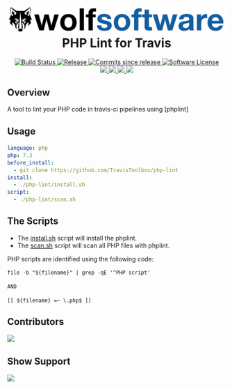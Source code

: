 <h1 align="center">
	<a href="https://github.com/WolfSoftware">
		<img src="https://raw.githubusercontent.com/WolfSoftware/branding/master/images/general/banners/64/black-and-white.png" alt="Wolf Software Logo" />
	</a>
	<br>
	PHP Lint for Travis
</h1>


<p align="center">
	<a href="https://travis-ci.com/TravisToolbox/php-lint">
		<img src="https://img.shields.io/travis/com/TravisToolbox/php-lint/master?style=for-the-badge&logo=travis" alt="Build Status">
	</a>
	<a href="https://github.com/TravisToolbox/php-lint/releases/latest">
		<img src="https://img.shields.io/github/v/release/TravisToolbox/php-lint?color=blue&style=for-the-badge&logo=github&logoColor=white&label=Latest%20Release" alt="Release">
	</a>
	<a href="https://github.com/TravisToolbox/php-lint/releases/latest">
		<img src="https://img.shields.io/github/commits-since/TravisToolbox/php-lint/latest.svg?color=blue&style=for-the-badge&logo=github&logoColor=white" alt="Commits since release">
	</a>
	<a href="LICENSE.md">
		<img src="https://img.shields.io/badge/license-MIT-blue?style=for-the-badge&logo=read-the-docs&logoColor=white" alt="Software License">
	</a>
	<br>
	<a href=".github/CODE_OF_CONDUCT.md">
		<img src="https://img.shields.io/badge/Code%20of%20Conduct-blue?style=for-the-badge&logo=read-the-docs&logoColor=white" />
	</a>
	<a href=".github/CONTRIBUTING.md">
		<img src="https://img.shields.io/badge/Contributing-blue?style=for-the-badge&logo=read-the-docs&logoColor=white" />
	</a>
	<a href=".github/SECURITY.md">
		<img src="https://img.shields.io/badge/Report%20Security%20Concern-blue?style=for-the-badge&logo=read-the-docs&logoColor=white" />
	</a>
	<a href=".github/SUPPORT.md">
		<img src="https://img.shields.io/badge/Get%20Support-blue?style=for-the-badge&logo=read-the-docs&logoColor=white" />
	</a>
</p>

## Overview

A tool to lint your PHP code in travis-ci pipelines using [phplint]

## Usage

```yml
language: php
php: 7.3
before_install:
  - git clone https://github.com/TravisToolbox/php-lint
install:
  - ./php-lint/install.sh
script:
  - ./php-lint/scan.sh
```

## The Scripts

- The [install.sh](install.sh) script will install the phplint.
- The [scan.sh](scan.sh) script will scan all PHP files with phplint.

PHP scripts are identified using the following code:

```shell
file -b "${filename}" | grep -qE '^PHP script'

AND

[[ ${filename} =~ \.php$ ]]

```


## Contributors

<p>
	<a href="https://github.com/TGWolf">
		<img src="https://img.shields.io/badge/Wolf-black?style=for-the-badge" />
	</a>
</p>

## Show Support

<p>
	<a href="https://ko-fi.com/wolfsoftware">
		<img src="https://img.shields.io/badge/Ko%20Fi-blue?style=for-the-badge&logo=ko-fi&logoColor=white" />
	</a>
</p>

